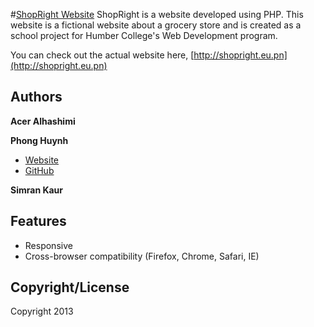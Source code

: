 #[ShopRight Website](http://shopright.eu.pn)
ShopRight is a website developed using PHP. This website is a fictional website about a grocery store and is created as a school project for Humber College's Web Development program.

You can check out the actual website here, [http://shopright.eu.pn](http://shopright.eu.pn)

## Authors
**Acer Alhashimi**

**Phong Huynh**

+ [Website](http://phonghuynh.ca)
+ [GitHub](http://github.com/xphong)

**Simran Kaur**

## Features
* Responsive
* Cross-browser compatibility (Firefox, Chrome, Safari, IE)


## Copyright/License
Copyright 2013